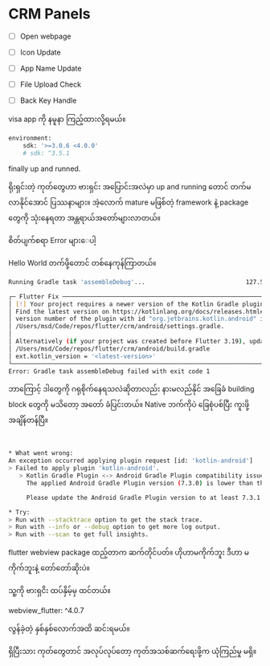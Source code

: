 # CRM Panels 

- [ ] Open webpage
- [ ] Icon Update
- [ ] App Name Update
- [ ] File Upload Check
- [ ] Back Key Handle


visa app ကို နမူနာ ကြည့်ထားလို့ရမယ်။


```bash
environment:
    sdk: '>=3.0.6 <4.0.0'
    # sdk: ^3.5.1
```


finally up and runned.

ရိုးရှင်းတဲ့ ကုတ်တွေဟာ ဗားရှင်း အပြောင်းအလဲမှာ up and running တောင် တက်မလာနိုင်အောင် ပြဿနာများ။
အဲ့လောက် mature မဖြစ််တဲ့ framework နဲ့ package တွေကို သုံးနေရတာ အန္တရာယ်အတော်များလာတယ်။


စိတ်ပျက်စရာ Error များေပါ့

Hello World တက်ဖို့တောင် တစ်နေကုန်ကြာတယ်။

```bash
Running Gradle task 'assembleDebug'...                            127.5s

┌─ Flutter Fix ──────────────────────────────────────────────────────────────────────────────────────────┐
│ [!] Your project requires a newer version of the Kotlin Gradle plugin.                                 │
│ Find the latest version on https://kotlinlang.org/docs/releases.html#release-details, then update the  │
│ version number of the plugin with id "org.jetbrains.kotlin.android" in the plugins block of            │
│ /Users/msd/Code/repos/flutter/crm/android/settings.gradle.                                             │
│                                                                                                        │
│ Alternatively (if your project was created before Flutter 3.19), update                                │
│ /Users/msd/Code/repos/flutter/crm/android/build.gradle                                                 │
│ ext.kotlin_version = '<latest-version>'                                                                │
└────────────────────────────────────────────────────────────────────────────────────────────────────────┘
Error: Gradle task assembleDebug failed with exit code 1

```

ဘာကြောင့် ဒါတွေကို ဂရုစိုက်နေရသလဲဆိုတာလည်း နားမလည်နိုင်
အခြေခံ building block တွေကို မသိတော့ အတော် ခံပြင်းတယ်။
Native ဘက်ကိုပဲ ခြေစုံပစ်ပြီး ကူးဖို့ အချိန်တန်ပြီ။

```bash


* What went wrong:
An exception occurred applying plugin request [id: 'kotlin-android']
> Failed to apply plugin 'kotlin-android'.
   > Kotlin Gradle Plugin <-> Android Gradle Plugin compatibility issue:
     The applied Android Gradle Plugin version (7.3.0) is lower than the minimum supported 7.3.1.

     Please update the Android Gradle Plugin version to at least 7.3.1.

* Try:
> Run with --stacktrace option to get the stack trace.
> Run with --info or --debug option to get more log output.
> Run with --scan to get full insights.

```

flutter webview package ထည့်တာက ဆက်တိုင်ပတ်။
ဟိုဟာမကိုက်ဘူး ဒီဟာ မကိုက်ဘူးနဲ့ 
တော်တော်ဆိုးပဲ။

သူ့ကို ဗားရှငိး ထပ်နှိမ့်မှ ထင်တယ်။

webview_flutter: ^4.0.7

လွန်ခဲ့တဲ့ နှစ်နှစ်လောက်အထိ ဆင်းရမယ်။

ရှိပြီးသား ကုတ်တွေတာင် အလုပ်လုပ်တော့
ကုတ်အသစ်ဆက်ရေးဖို့က ယုံကြည်မှု မရှိ။





